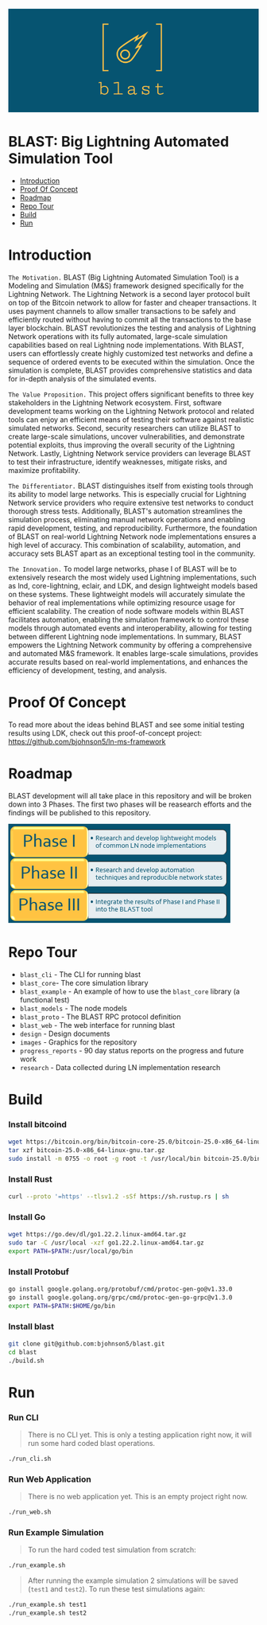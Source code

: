 ![alt text](https://github.com/bjohnson5/blast/blob/main/images/blast_logo.png?raw=true)

# BLAST: Big Lightning Automated Simulation Tool

- [Introduction](#introduction)
- [Proof Of Concept](#proof-of-concept)
- [Roadmap](#roadmap)
- [Repo Tour](#repo-tour)
- [Build](#build)
- [Run](#run)

# Introduction
`The Motivation.` BLAST (Big Lightning Automated Simulation Tool) is a Modeling and Simulation (M&S) framework designed specifically for the Lightning Network. The Lightning Network is a second layer protocol built on top of the Bitcoin network to allow for faster and cheaper transactions. It uses payment channels to allow smaller transactions to be safely and efficiently routed without having to commit all the transactions to the base layer blockchain. BLAST revolutionizes the testing and analysis of Lightning Network operations with its fully automated, large-scale simulation capabilities based on real Lightning node implementations. With BLAST, users can effortlessly create highly customized test networks and define a sequence of ordered events to be executed within the simulation. Once the simulation is complete, BLAST provides comprehensive statistics and data for in-depth analysis of the simulated events.

`The Value Proposition.` This project offers significant benefits to three key stakeholders in the Lightning Network ecosystem. First, software development teams working on the Lightning Network protocol and related tools can enjoy an efficient means of testing their software against realistic simulated networks. Second, security researchers can utilize BLAST to create large-scale simulations, uncover vulnerabilities, and demonstrate potential exploits, thus improving the overall security of the Lightning Network. Lastly, Lightning Network service providers can leverage BLAST to test their infrastructure, identify weaknesses, mitigate risks, and maximize profitability. 

`The Differentiator.` BLAST distinguishes itself from existing tools through its ability to model large networks. This is especially crucial for Lightning Network service providers who require extensive test networks to conduct thorough stress tests. Additionally, BLAST's automation streamlines the simulation process, eliminating manual network operations and enabling rapid development, testing, and reproducibility. Furthermore, the foundation of BLAST on real-world Lightning Network node implementations ensures a high level of accuracy. This combination of scalability, automation, and accuracy sets BLAST apart as an exceptional testing tool in the community. 

`The Innovation.` To model large networks, phase I of BLAST will be to extensively research the most widely used Lightning implementations, such as lnd, core-lightning, eclair, and LDK, and design lightweight models based on these systems. These lightweight models will accurately simulate the behavior of real implementations while optimizing resource usage for efficient scalability. The creation of node software models within BLAST facilitates automation, enabling the simulation framework to control these models through automated events and interoperability, allowing for testing between different Lightning node implementations.  In summary, BLAST empowers the Lightning Network community by offering a comprehensive and automated M&S framework. It enables large-scale simulations, provides accurate results based on real-world implementations, and enhances the efficiency of development, testing, and analysis.

# Proof Of Concept
To read more about the ideas behind BLAST and see some initial testing results using LDK, check out this proof-of-concept project: https://github.com/bjohnson5/ln-ms-framework

# Roadmap
BLAST development will all take place in this repository and will be broken down into 3 Phases. The first two phases will be reasearch efforts and the findings will be published to this repository.

![alt text](https://github.com/bjohnson5/blast/blob/main/images/roadmap.png?raw=true)

# Repo Tour
- `blast_cli` - The CLI for running blast
- `blast_core`- The core simulation library
- `blast_example` - An example of how to use the `blast_core` library (a functional test)
- `blast_models` - The node models
- `blast_proto` - The BLAST RPC protocol definition
- `blast_web` - The web interface for running blast
- `design` - Design documents
- `images` - Graphics for the repository
- `progress_reports` - 90 day status reports on the progress and future work
- `research` - Data collected during LN implementation research

# Build
### Install bitcoind
```bash
wget https://bitcoin.org/bin/bitcoin-core-25.0/bitcoin-25.0-x86_64-linux-gnu.tar.gz
tar xzf bitcoin-25.0-x86_64-linux-gnu.tar.gz
sudo install -m 0755 -o root -g root -t /usr/local/bin bitcoin-25.0/bin/*
```

### Install Rust
```bash
curl --proto '=https' --tlsv1.2 -sSf https://sh.rustup.rs | sh
```

### Install Go
```bash
wget https://go.dev/dl/go1.22.2.linux-amd64.tar.gz
sudo tar -C /usr/local -xzf go1.22.2.linux-amd64.tar.gz
export PATH=$PATH:/usr/local/go/bin
```

### Install Protobuf
```bash
go install google.golang.org/protobuf/cmd/protoc-gen-go@v1.33.0
go install google.golang.org/grpc/cmd/protoc-gen-go-grpc@v1.3.0
export PATH=$PATH:$HOME/go/bin
```

### Install blast
```bash
git clone git@github.com:bjohnson5/blast.git
cd blast
./build.sh
```

# Run
### Run CLI
> There is no CLI yet. This is only a testing application right now, it will run some hard coded blast operations.
```bash
./run_cli.sh
```

### Run Web Application
> There is no web application yet. This is an empty project right now.
```bash
./run_web.sh
```
### Run Example Simulation
> To run the hard coded test simulation from scratch:
```bash
./run_example.sh
```

> After running the example simulation 2 simulations will be saved (`test1` and `test2`). To run these test simulations again:
```bash
./run_example.sh test1
./run_example.sh test2
```
